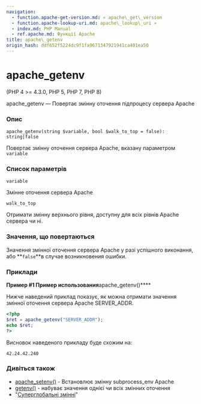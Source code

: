 ```yaml
---
navigation:
  - function.apache-get-version.md: « apache\_get\_version
  - function.apache-lookup-uri.md: apache\_lookup\_uri »
  - index.md: PHP Manual
  - ref.apache.md: Функції Apache
title: apache\_getenv
origin_hash: ddf652f5224dc9f1fa9671347921941ca401ea50
---
```

# apache\_getenv

(PHP 4 >= 4.3.0, PHP 5, PHP 7, PHP 8)

apache\_getenv — Повертає змінну оточення підпроцесу сервера Apache

### Опис

```methodsynopsis
apache_getenv(string $variable, bool $walk_to_top = false): string|false
```

Повертає змінну оточення сервера Apache, вказану параметром `variable`

### Список параметрів

`variable`

Змінне оточення сервера Apache

`walk_to_top`

Отримати змінну верхнього рівня, доступну для всіх рівнів Apache сервера чи ні.

### Значення, що повертаються

Значення змінної оточення сервера Apache у разі успішного виконання, або \*\*`false`\*\*в случае возникновения ошибки.

### Приклади

**Пример #1 Пример использования**apache\_getenv()\*\*\*\*

Нижче наведений приклад показує, як можна отримати значення змінної оточення сервера Apache SERVER\_ADDR.

```php
<?php
$ret = apache_getenv("SERVER_ADDR");
echo $ret;
?>
```

Висновок наведеного прикладу буде схожим на:

```
42.24.42.240
```

### Дивіться також

-   [apache\_setenv()](function.apache-setenv.md) \- Встановлює змінну subprocess\_env Apache
-   [getenv()](function.getenv.md) \- набуває значення однієї чи всіх змінних оточення
-   "[Суперглобальні змінні](language.variables.superglobals.md)"
